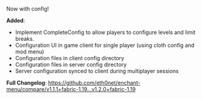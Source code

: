 Now with config!

**Added**:
- Implement CompleteConfig to allow players to configure levels and limit breaks.
- Configuration UI in game client for single player (using cloth config and mod menu)
- Configuration files in client config directory
- Configuration files in server config directory
- Server configuration synced to client during multiplayer sessions

**Full Changelog**: https://github.com/eth0net/enchant-menu/compare/v1.1.1+fabric-1.19...v1.2.0+fabric-1.19
